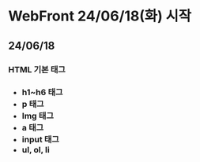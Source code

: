 # WebFront 24/06/18(화) 시작

<h2>24/06/18</h2>

<h3>HTML 기본 태그<h3>

- h1~h6 태그
- p 태그
- Img 태그
- a 태그
- input 태그
- ul, ol, li
